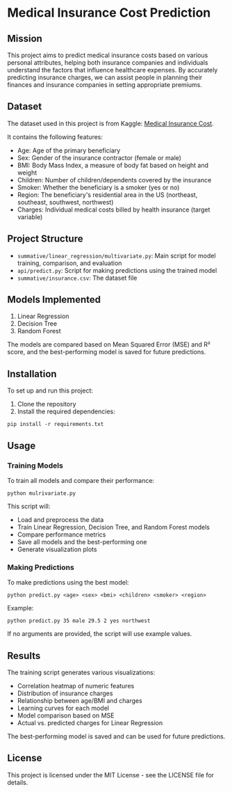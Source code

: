 # Medical Insurance Cost Prediction

## Mission

This project aims to predict medical insurance costs based on various personal attributes, helping both insurance companies and individuals understand the factors that influence healthcare expenses. By accurately predicting insurance charges, we can assist people in planning their finances and insurance companies in setting appropriate premiums.

## Dataset

The dataset used in this project is from Kaggle: [Medical Insurance Cost](https://www.kaggle.com/datasets/mirichoi0218/insurance).

It contains the following features:

- Age: Age of the primary beneficiary
- Sex: Gender of the insurance contractor (female or male)
- BMI: Body Mass Index, a measure of body fat based on height and weight
- Children: Number of children/dependents covered by the insurance
- Smoker: Whether the beneficiary is a smoker (yes or no)
- Region: The beneficiary's residential area in the US (northeast, southeast, southwest, northwest)
- Charges: Individual medical costs billed by health insurance (target variable)

## Project Structure

- `summative/linear_regression/multivariate.py`: Main script for model training, comparison, and evaluation
- `api/predict.py`: Script for making predictions using the trained model
- `summative/insurance.csv`: The dataset file

## Models Implemented

1. Linear Regression
2. Decision Tree
3. Random Forest

The models are compared based on Mean Squared Error (MSE) and R² score, and the best-performing model is saved for future predictions.

## Installation

To set up and run this project:

1. Clone the repository
2. Install the required dependencies:

```
pip install -r requirements.txt
```

## Usage

### Training Models

To train all models and compare their performance:

```
python mulrivariate.py
```

This script will:

- Load and preprocess the data
- Train Linear Regression, Decision Tree, and Random Forest models
- Compare performance metrics
- Save all models and the best-performing one
- Generate visualization plots

### Making Predictions

To make predictions using the best model:

```
python predict.py <age> <sex> <bmi> <children> <smoker> <region>
```

Example:

```
python predict.py 35 male 29.5 2 yes northwest
```

If no arguments are provided, the script will use example values.

## Results

The training script generates various visualizations:

- Correlation heatmap of numeric features
- Distribution of insurance charges
- Relationship between age/BMI and charges
- Learning curves for each model
- Model comparison based on MSE
- Actual vs. predicted charges for Linear Regression

The best-performing model is saved and can be used for future predictions.

## License

This project is licensed under the MIT License - see the LICENSE file for details.
